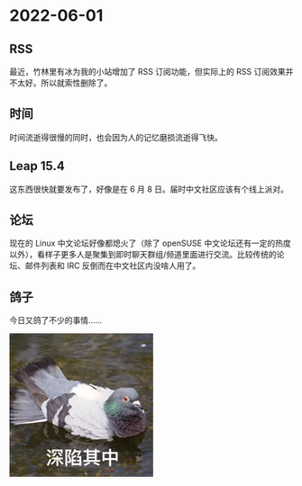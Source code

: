 # 2022-06-01

## RSS

最近，竹林里有冰为我的小站增加了 RSS 订阅功能，但实际上的 RSS 订阅效果并不太好。所以就索性删除了。

## 时间

时间流逝得很慢的同时，也会因为人的记忆磨损流逝得飞快。

## Leap 15.4

这东西很快就要发布了，好像是在 6 月 8 日。届时中文社区应该有个线上派对。

## 论坛

现在的 Linux 中文论坛好像都熄火了（除了 openSUSE 中文论坛还有一定的热度以外），看样子更多人是聚集到即时聊天群组/频道里面进行交流。比较传统的论坛、邮件列表和 IRC 反倒而在中文社区内没啥人用了。

## 鸽子

今日又鸽了不少的事情……

![01](images/gezi.jpeg)